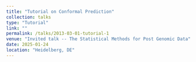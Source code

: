 ```yaml
---
title: "Tutorial on Conformal Prediction"
collection: talks
type: "Tutorial"
link: ""
permalink: /talks/2013-03-01-tutorial-1
venue: "Invited talk -- The Statistical Methods for Post Genomic Data"
date: 2025-01-24
location: "Heidelberg, DE"
---
```

